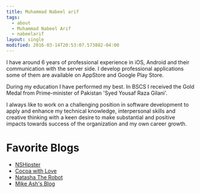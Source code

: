 ```yaml
---
title: Muhammad Nabeel arif
tags: 
  - about
  - Muhammad Nabeel Arif 
  - nabeelarif
layout: single
modified: 2016-03-14T20:53:07.573882-04:00
---
```


I have around 6 years of professional experience in iOS, Android and their communication with the server side. I develop professional applications some of them are available on AppStore and Google Play Store.

During my education I have performed my best. In BSCS I received the Gold Medal from Prime-minister of Pakistan 'Syed Yousaf Raza Gilani'.

I always like to work on a challenging position in software development to apply and enhance my technical knowledge, interpersonal skills and creative thinking with a keen desire to make substantial and positive impacts towards success of the organization and my own career growth.

# Favorite Blogs
- [NSHipster](http://nshipster.com)
- [Cocoa with Love](http://www.cocoawithlove.com)
- [Natasha The Robot](https://www.natashatherobot.com)
- [Mike Ash's Blog](https://www.mikeash.com/pyblog/)
